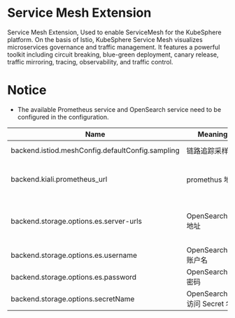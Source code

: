 # Service Mesh Extension
Service Mesh Extension, Used to enable ServiceMesh for the KubeSphere platform. 
On the basis of Istio, KubeSphere Service Mesh visualizes microservices governance and traffic management. It features a powerful toolkit including circuit breaking, blue-green deployment, canary release, traffic mirroring, tracing, observability, and traffic control.

# Notice
- The available Prometheus service and OpenSearch service need to be configured in the configuration.


| Name | Meaning                 |Default                      | Range |
| ------------------------------------------------ | -------------------- | -------------------------------------------------------------------- | -------- |
| backend.istiod.meshConfig.defaultConfig.sampling | 链路追踪采样率       | 1.0                                                                  | 1-100    |
| backend.kiali.prometheus_url                     | promethus 地址       | http://prometheus-operated.kubesphere-monitoring-system.svc:9090     |          |
| backend.storage.options.es.server-urls           | OpenSearch/ES 地址   | https://opensearch-cluster-master.kubesphere-logging-system.svc:9200 |          |
| backend.storage.options.es.username              | OpenSearch/ES 账户名 | admin                                                                |          |
| backend.storage.options.es.password              | OpenSearch/ES 密码   | admin                                                                |          |
| backend.storage.options.secretName         |         OpenSearch/ES 访问 Secret 名             |                                                                      |          |

